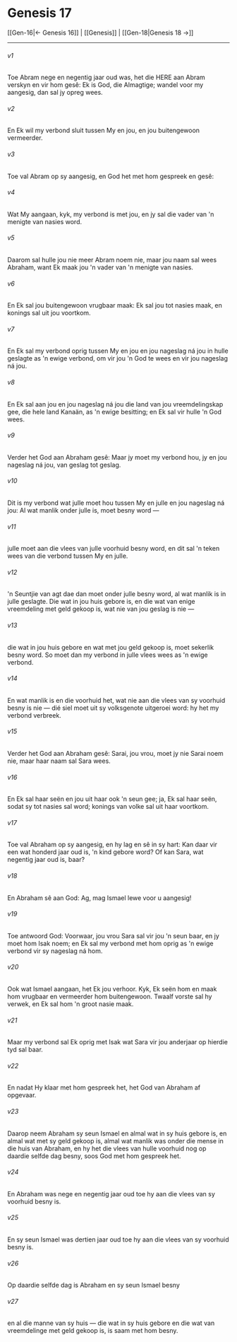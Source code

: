 # Genesis 17

[[Gen-16|← Genesis 16]] | [[Genesis]] | [[Gen-18|Genesis 18 →]]
***

###### v1
Toe Abram nege en negentig jaar oud was, het die HERE aan Abram verskyn en vir hom gesê: Ek is God, die Almagtige; wandel voor my aangesig, dan sal jy opreg wees. 
###### v2
En Ek wil my verbond sluit tussen My en jou, en jou buitengewoon vermeerder. 
###### v3
Toe val Abram op sy aangesig, en God het met hom gespreek en gesê: 
###### v4
Wat My aangaan, kyk, my verbond is met jou, en jy sal die vader van 'n menigte van nasies word. 
###### v5
Daarom sal hulle jou nie meer Abram noem nie, maar jou naam sal wees Abraham, want Ek maak jou 'n vader van 'n menigte van nasies. 
###### v6
En Ek sal jou buitengewoon vrugbaar maak: Ek sal jou tot nasies maak, en konings sal uit jou voortkom. 
###### v7
En Ek sal my verbond oprig tussen My en jou en jou nageslag ná jou in hulle geslagte as 'n ewige verbond, om vir jou 'n God te wees en vir jou nageslag ná jou. 
###### v8
En Ek sal aan jou en jou nageslag ná jou die land van jou vreemdelingskap gee, die hele land Kanaän, as 'n ewige besitting; en Ek sal vir hulle 'n God wees. 
###### v9
Verder het God aan Abraham gesê: Maar jy moet my verbond hou, jy en jou nageslag ná jou, van geslag tot geslag. 
###### v10
Dit is my verbond wat julle moet hou tussen My en julle en jou nageslag ná jou: Al wat manlik onder julle is, moet besny word — 
###### v11
julle moet aan die vlees van julle voorhuid besny word, en dit sal 'n teken wees van die verbond tussen My en julle. 
###### v12
'n Seuntjie van agt dae dan moet onder julle besny word, al wat manlik is in julle geslagte. Die wat in jou huis gebore is, en die wat van enige vreemdeling met geld gekoop is, wat nie van jou geslag is nie — 
###### v13
die wat in jou huis gebore en wat met jou geld gekoop is, moet sekerlik besny word. So moet dan my verbond in julle vlees wees as 'n ewige verbond. 
###### v14
En wat manlik is en die voorhuid het, wat nie aan die vlees van sy voorhuid besny is nie — dié siel moet uit sy volksgenote uitgeroei word: hy het my verbond verbreek. 
###### v15
Verder het God aan Abraham gesê: Sarai, jou vrou, moet jy nie Sarai noem nie, maar haar naam sal Sara wees. 
###### v16
En Ek sal haar seën en jou uit haar ook 'n seun gee; ja, Ek sal haar seën, sodat sy tot nasies sal word; konings van volke sal uit haar voortkom. 
###### v17
Toe val Abraham op sy aangesig, en hy lag en sê in sy hart: Kan daar vir een wat honderd jaar oud is, 'n kind gebore word? Of kan Sara, wat negentig jaar oud is, baar? 
###### v18
En Abraham sê aan God: Ag, mag Ismael lewe voor u aangesig! 
###### v19
Toe antwoord God: Voorwaar, jou vrou Sara sal vir jou 'n seun baar, en jy moet hom Isak noem; en Ek sal my verbond met hom oprig as 'n ewige verbond vir sy nageslag ná hom. 
###### v20
Ook wat Ismael aangaan, het Ek jou verhoor. Kyk, Ek seën hom en maak hom vrugbaar en vermeerder hom buitengewoon. Twaalf vorste sal hy verwek, en Ek sal hom 'n groot nasie maak. 
###### v21
Maar my verbond sal Ek oprig met Isak wat Sara vir jou anderjaar op hierdie tyd sal baar. 
###### v22
En nadat Hy klaar met hom gespreek het, het God van Abraham af opgevaar. 
###### v23
Daarop neem Abraham sy seun Ismael en almal wat in sy huis gebore is, en almal wat met sy geld gekoop is, almal wat manlik was onder die mense in die huis van Abraham, en hy het die vlees van hulle voorhuid nog op daardie selfde dag besny, soos God met hom gespreek het. 
###### v24
En Abraham was nege en negentig jaar oud toe hy aan die vlees van sy voorhuid besny is. 
###### v25
En sy seun Ismael was dertien jaar oud toe hy aan die vlees van sy voorhuid besny is. 
###### v26
Op daardie selfde dag is Abraham en sy seun Ismael besny 
###### v27
en al die manne van sy huis — die wat in sy huis gebore en die wat van vreemdelinge met geld gekoop is, is saam met hom besny. 

